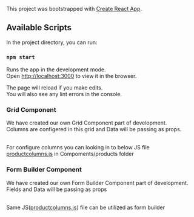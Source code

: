 This project was bootstrapped with [Create React App](https://github.com/facebook/create-react-app).

## Available Scripts

In the project directory, you can run:

### `npm start`

Runs the app in the development mode.<br>
Open [http://localhost:3000](http://localhost:3000) to view it in the browser.

The page will reload if you make edits.<br>
You will also see any lint errors in the console.

### Grid Component

We have created our own Grid Component part of development.<br>
Columns are configered in this grid and Data will be passing as props.<br><br>

For configure columns you can looking in to below JS file<br>
[productcolumns.js](https://github.com/yaseengithub/virtusa_react_test/blob/master/product_ui/src/components/product/productcolumns.js) in Compoments/products folder


### Form Builder Component

We have created our own Form Builder Component part of development.<br>
Fields and Data will be passing as props<br><br>

Same JS([productcolumns.js](https://github.com/yaseengithub/virtusa_react_test/blob/master/product_ui/src/components/product/productcolumns.js)) file can be utilized as form builder<br>


